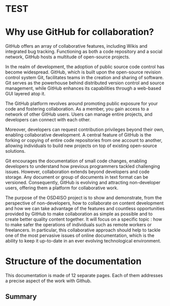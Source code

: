 # TEST

# Why use GitHub for collaboration?

GitHub offers an array of collaborative features, including Wikis and integrated bug tracking. Functioning as both a code repository and a social network, GitHub hosts a multitude of open-source projects.

In the realm of development, the adoption of public source code control has become widespread. GitHub, which is built upon the open-source revision control system Git, facilitates teams in the creation and sharing of software. Git serves as the powerhouse behind distributed version control and source management, while GitHub enhances its capabilities through a web-based GUI layered atop it.

The GitHub platform revolves around promoting public exposure for your code and fostering collaboration. As a member, you gain access to a network of other GitHub users. Users can manage entire projects, and developers can connect with each other.

Moreover, developers can request contribution privileges beyond their own, enabling collaborative development. A central feature of GitHub is the forking or copying of entire code repositories from one account to another, allowing individuals to build new projects on top of existing open-source solutions.

Git encourages the documentation of small code changes, enabling developers to understand how previous programmers tackled challenging issues. However, collaboration extends beyond developers and code storage. Any document or group of documents in text format can be versioned. Consequently, GitHub is evolving and attracting non-developer users, offering them a platform for collaborative work.

The purpose of the OSD4ISO project is to show and demonstrate, from the perspective of non-developers, how to collaborate on content development and how we can take advantage of the features and countless opportunities provided by GitHub to make collaboration as simple as possible and to create better quality content together. It will focus on a specific topic : how to make safer the operations of individuals such as remote workers or freelancers.  In particular, this collaborative approach should help to tackle one of the most pervasive issues of online documentation, which is the ability to keep it up-to-date in an ever evolving technological environment.

# Structure of the documentation

This documentation is made of 12 separate pages. Each of them addresses a precise aspect of the work with Github.

## Summary 
